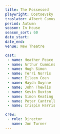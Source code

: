 ```yaml
---
title: The Possessed
playwright: Dostoevsky
traslator: Albert Camus
period: Autumn
season: In House
season_sort: 60
date_start: 
date_end: 
venue: New Theatre

cast:
 - name: Heather Peace
 - name: Arthur Cummins
 - name: Hugh Simon
 - name: Terri Norris
 - name: Eileen Coen
 - name: Haydn Gwynne
 - name: John Thewlis
 - name: Kevin Buxton
 - name: Simon Keating
 - name: Peter Cantrell
 - name: Crispin Harris

crew:
 - role: Director
   name: Jon Turner
---
```

